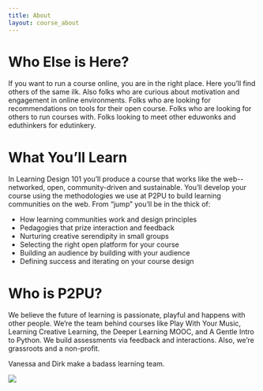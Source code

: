 ```yaml
---
title: About
layout: course_about
---
```


# Who Else is Here?

If you want to run a course online, you are in the right place. Here you’ll find others of the same ilk. Also folks who are curious about motivation and engagement in online environments. Folks who are looking for recommendations on tools for their open course. Folks who are looking for others to run courses with. Folks looking to meet other eduwonks and eduthinkers for edutinkery.  

# What You’ll Learn

In Learning Design 101 you’ll produce a course that works like the web--networked, open, community-driven and sustainable. You’ll develop your course using the methodologies we use at P2PU to build learning communities on the web. From “jump” you’ll be in the thick of:

* How learning communities work and design principles
* Pedagogies that prize interaction and feedback
* Nurturing creative serendipity in small groups
* Selecting the right open platform for your course
* Building an audience by building with your audience
* Defining success and iterating on your course design


# Who is P2PU?

We believe the future of learning is passionate, playful and happens with other people. We’re the team behind courses like Play With Your Music, Learning Creative Learning, the Deeper Learning MOOC, and A Gentle Intro to Python. We build assessments via feedback and interactions. Also, we’re grassroots and a non-profit. 

Vanessa and Dirk make a badass learning team.

![]({{site.baseurl}}/img/Tummeling.key_20140415_220640_20140415_220642.jpg)
